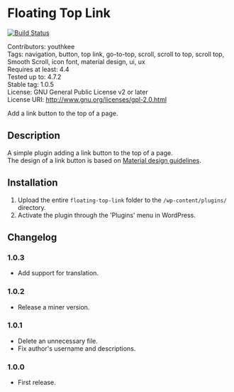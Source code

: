 # Floating Top Link

[![Build Status](https://travis-ci.org/littlebirdjp/floating-top-link.svg?branch=master)](https://travis-ci.org/littlebirdjp/floating-top-link)

Contributors: youthkee  
Tags: navigation, button, top link, go-to-top, scroll, scroll to top, scroll top, Smooth Scroll, icon font, material design, ui, ux  
Requires at least: 4.4  
Tested up to: 4.7.2  
Stable tag: 1.0.5  
License:     GNU General Public License v2 or later  
License URI: http://www.gnu.org/licenses/gpl-2.0.html

Add a link button to the top of a page.

## Description

A simple plugin adding a link button to the top of a page.  
The design of a link button is based on [Material design guidelines](https://material.io/guidelines/).

## Installation

1. Upload the entire `floating-top-link` folder to the `/wp-content/plugins/` directory.
2. Activate the plugin through the 'Plugins' menu in WordPress.

## Changelog

### 1.0.3

- Add support for translation.

### 1.0.2

- Release a miner version.

### 1.0.1

- Delete an unnecessary file.
- Fix author's username and descriptions.

### 1.0.0

- First release.
